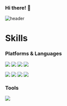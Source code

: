 
### Hi there! 👋
![header](https://capsule-render.vercel.app/api?type=waving&color=auto&height=200&section=header&desc=I'm%a%&descAlign=20&descAlignY=26&text=Front-End%20Developer&animation=twinkling&fontSize=60&fontAlignY=44)

# Skills
### Platforms & Languages
<img src="https://img.shields.io/badge/JAVASCRIPT-323330?style=for-the-badge&logo=javascript&logoColor=yellow"/> <img src="https://img.shields.io/badge/TYPESCRIPT-2E3A59?style=for-the-badge&logo=typescript&logoColor=blue"/> <img src="https://img.shields.io/badge/REACT-21232A?style=for-the-badge&logo=react&logoColor=blue"/> <img src="https://img.shields.io/badge/NEXT.JS-000000?style=for-the-badge&logo=nextdotjs&logoColor=white"/>

<img src="https://img.shields.io/badge/STYLED--COMPONENTS-DB7093?style=for-the-badge&logo=styledcomponents&logoColor=white"/> <img src="https://img.shields.io/badge/MUI-101418?style=for-the-badge&logo=mui&logoColor=blue"/> <img src="https://img.shields.io/badge/TAILWINDCSS-0CA6E9?style=for-the-badge&logo=tailwindcss&logoColor=white"/> <img src="https://img.shields.io/badge/STRAPI-121180?style=for-the-badge&logo=strapi&logoColor=white"/>

### Tools
<img src="https://img.shields.io/badge/FIGMA-F24E1E?style=for-the-badge&logo=figma&logoColor=white"/>
<!--
**Givehim/Givehim** is a ✨ _special_ ✨ repository because its `README.md` (this file) appears on your GitHub profile.

Here are some ideas to get you started:

- 🔭 I’m currently working on ...
- 🌱 I’m currently learning ...
- 👯 I’m looking to collaborate on ...
- 🤔 I’m looking for help with ...
- 💬 Ask me about ...
- 📫 How to reach me: ...
- 😄 Pronouns: ...
- ⚡ Fun fact: ...
-->
